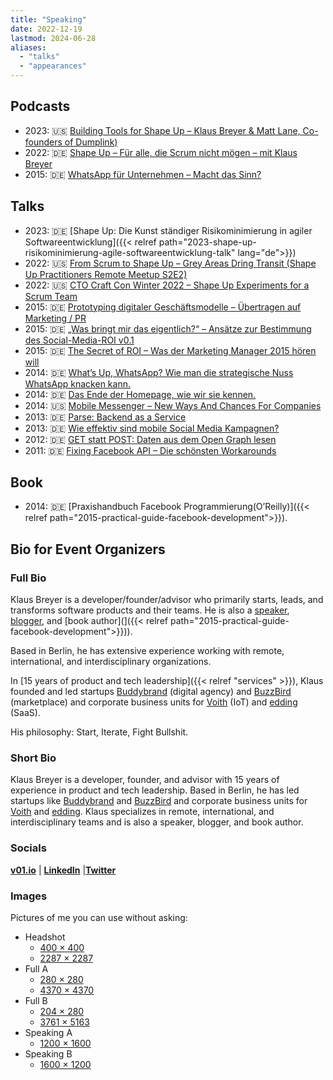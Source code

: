 ```yaml
---
title: "Speaking"
date: 2022-12-19
lastmod: 2024-06-28
aliases:
  - "talks"
  - "appearances"
---
```


## Podcasts

- 2023: 🇺🇸 [Building Tools for Shape Up – Klaus Breyer & Matt Lane, Co-founders of Dumplink)][16]
- 2022: 🇩🇪 [Shape Up – Für alle, die Scrum nicht mögen – mit Klaus Breyer][2]
- 2015: 🇩🇪 [WhatsApp für Unternehmen – Macht das Sinn?][3]

## Talks

- 2023: 🇩🇪 [Shape Up: Die Kunst ständiger Risikominimierung in agiler Softwareentwicklung]({{< relref path="2023-shape-up-risikominimierung-agile-softwareentwicklung-talk" lang="de">}})
- 2022: 🇺🇸 [From Scrum to Shape Up – Grey Areas Dring Transit (Shape Up Practitioners Remote Meetup S2E2)][4]
- 2022: 🇺🇸 [CTO Craft Con Winter 2022 – Shape Up Experiments for a Scrum Team][15]
- 2015: 🇩🇪 [Prototyping digitaler Geschäftsmodelle – Übertragen auf Marketing / PR][5]
- 2015: 🇩🇪 [„Was bringt mir das eigentlich?“ – Ansätze zur Bestimmung des Social-Media-ROI v0.1][6]
- 2015: 🇩🇪 [The Secret of ROI – Was der Marketing Manager 2015 hören will][7]
- 2014: 🇩🇪 [What’s Up, WhatsApp? Wie man die strategische Nuss WhatsApp knacken kann.][8]
- 2014: 🇩🇪 [Das Ende der Homepage, wie wir sie kennen.][9]
- 2014: 🇺🇸 [Mobile Messenger – New Ways And Chances For Companies][10]
- 2013: 🇩🇪 [Parse: Backend as a Service][11]
- 2013: 🇩🇪 [Wie effektiv sind mobile Social Media Kampagnen?][12]
- 2012: 🇩🇪 [GET statt POST: Daten aus dem Open Graph lesen][13]
- 2011: 🇩🇪 [Fixing Facebook API – Die schönsten Workarounds][14]

## Book

- 2014: 🇩🇪 [Praxishandbuch Facebook Programmierung(O’Reilly)]({{< relref path="2015-practical-guide-facebook-development">}}).

## Bio for Event Organizers

### Full Bio

Klaus Breyer is a developer/founder/advisor who primarily starts, leads, and transforms software products and their teams. He is also a [speaker](pages/speaking), [blogger](posts), and [book author](]({{< relref path="2015-practical-guide-facebook-development">}})).

Based in Berlin, he has extensive experience working with remote, international, and interdisciplinary organizations.

In [15 years of product and tech leadership]({{< relref "services" >}}), Klaus founded and led startups [Buddybrand](https://www.buddybrand.com/) (digital agency) and [BuzzBird](https://www.buzzbird.de/) (marketplace) and corporate business units for [Voith](https://voith.com) (IoT) and [edding](https://www.edding.com/de-de/) (SaaS).

His philosophy: Start, Iterate, Fight Bullshit.

### Short Bio

Klaus Breyer is a developer, founder, and advisor with 15 years of experience in product and tech leadership. Based in Berlin, he has led startups like [Buddybrand](https://www.buddybrand.com/) and [BuzzBird](https://www.buzzbird.de/) and corporate business units for [Voith](https://voith.com) and [edding](https://www.edding.com/de-de/). Klaus specializes in remote, international, and interdisciplinary teams and is also a speaker, blogger, and book author.

### Socials

**[v01.io](https://www.v01.io/?nl)** | **[LinkedIn](https://www.linkedin.com/in/klaus-breyer/)** |**[Twitter](https://twitter.com/klausbreyer)**

### Images

Pictures of me you can use without asking:

- Headshot
  - [400 × 400](/images/klaus-breyer-headshot-small.jpg)
  - [2287 × 2287](/images/klaus-breyer-headshot.jpg)
- Full A
  - [280 × 280](/images/klaus-breyer-a-small.jpg)
  - [4370 × 4370](/images/klaus-breyer-a-full.jpg)
- Full B
  - [204 × 280](/images/klaus-breyer-b-small.jpg)
  - [3761 × 5163](/images/klaus-breyer-b-full.jpg)
- Speaking A
  - [1200 × 1600](/images/SpeakingA.jpg)
- Speaking B
  - [1600 × 1200](/images/SpeakingB.jpg)

[2]: http://www.socialgenius.de/whatsapp-unternehmen-marketing-support/
[3]: https://superdev.club/podcasts/shape-up/
[4]: https://www.youtube.com/watch?v=XEnrFbR2qso
[5]: http://de.slideshare.net/klausbreyer/prototyping-digitaler-geschftsmodelle-bertragen-auf-marketing-pr
[6]: http://de.slideshare.net/klausbreyer/2015-0609-webinale-was-bringt-mir-das-eigentlich-ansatze-zur-bestimmung-des-socialmediaroi-v01
[7]: http://de.slideshare.net/fbmarket/the-secret-of-roi
[8]: http://de.slideshare.net/klausbreyer/whats-up-whatsapp-wie-man-die-strategische-nuss-whatsapp-knacken-kann?
[9]: http://de.slideshare.net/klausbreyer/2014-1028-webtechcon-iphp-das-ende-der-homepage-wie-wir-sie-kennen?
[10]: http://www.slideshare.net/klausbreyer/buddybrand-mobile-messenger-new-ways-and-chances-for-companies
[11]: http://de.slideshare.net/fbmarket/parse-backend-as-a-service-allfacebook-developer-conference
[12]: http://de.slideshare.net/klausbreyer/klaus-breyer-mmid2013v3
[13]: http://de.slideshare.net/fbmarket/get-statt-post-daten-aus-dem-open-graph-lesen-allfacebook-developer-conference
[14]: http://de.slideshare.net/klausbreyer/fixing-facebook-api
[15]: https://www.youtube.com/watch?v=cUTvxNkUQrg
[16]: https://shapersbuilders.transistor.fm/episodes/building-tools-for-shape-up-klaus-breyer-matt-lane-co-founders-of-dumplink
